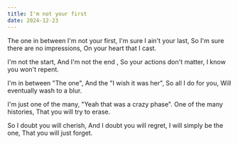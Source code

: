 ```yaml
---
title: I'm not your first
date: 2024-12-23
---
```


<div class="poetry">

The one in between
I'm not your first,
I'm sure I ain't your last,
So I'm sure there are no impressions,
On your heart that I cast.

I'm not the start,
And I'm not the end ,
So your actions don't matter,
I know you won't repent.

I'm in between "The one",
And the "I wish it was her",
So all I do for you,
Will eventually wash to a blur.

I'm just one of the many,
"Yeah that was a crazy phase".
One of the many histories,
That you will try to erase.

So I doubt you will cherish,
And I doubt you will regret,
I will simply be the one,
That you will just forget.

</div>



